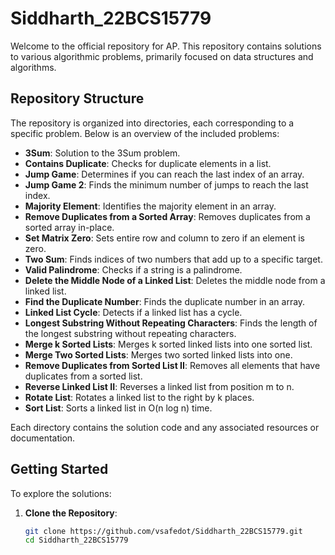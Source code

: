 # Siddharth_22BCS15779

Welcome to the official repository for AP. This repository contains solutions to various algorithmic problems, primarily focused on data structures and algorithms.

## Repository Structure

The repository is organized into directories, each corresponding to a specific problem. Below is an overview of the included problems:

- **3Sum**: Solution to the 3Sum problem.
- **Contains Duplicate**: Checks for duplicate elements in a list.
- **Jump Game**: Determines if you can reach the last index of an array.
- **Jump Game 2**: Finds the minimum number of jumps to reach the last index.
- **Majority Element**: Identifies the majority element in an array.
- **Remove Duplicates from a Sorted Array**: Removes duplicates from a sorted array in-place.
- **Set Matrix Zero**: Sets entire row and column to zero if an element is zero.
- **Two Sum**: Finds indices of two numbers that add up to a specific target.
- **Valid Palindrome**: Checks if a string is a palindrome.
- **Delete the Middle Node of a Linked List**: Deletes the middle node from a linked list.
- **Find the Duplicate Number**: Finds the duplicate number in an array.
- **Linked List Cycle**: Detects if a linked list has a cycle.
- **Longest Substring Without Repeating Characters**: Finds the length of the longest substring without repeating characters.
- **Merge k Sorted Lists**: Merges k sorted linked lists into one sorted list.
- **Merge Two Sorted Lists**: Merges two sorted linked lists into one.
- **Remove Duplicates from Sorted List II**: Removes all elements that have duplicates from a sorted list.
- **Reverse Linked List II**: Reverses a linked list from position m to n.
- **Rotate List**: Rotates a linked list to the right by k places.
- **Sort List**: Sorts a linked list in O(n log n) time.

Each directory contains the solution code and any associated resources or documentation.

## Getting Started

To explore the solutions:

1. **Clone the Repository**:
   ```bash
   git clone https://github.com/vsafedot/Siddharth_22BCS15779.git
   cd Siddharth_22BCS15779
